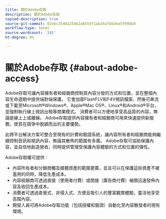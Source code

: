 ```yaml
---
title: 關於Adobe存取
description: 關於Adobe存取
copied-description: true
source-git-commit: 02ebc3548a254b2a6554f1ab34afbb3ea5f09bb8
workflow-type: tm+mt
source-wordcount: '241'
ht-degree: 0%

---
```


# 關於Adobe存取 {#about-adobe-access}

Adobe存取可讓內容擁有者和經銷商控制其內容分發的方式和位置，並在整個內容生命週期中提供端對端保護。 它會加密FlashFLV和F4V視訊檔案，然後可串流或下載至Microsoft®Windows®、Apple®Mac OS®、Linux®和Android®平台，並強制執行線上視訊出租等商業模式。 消費者可以方便地享受高品質的內容，無論是線上上或離線。 Adobe存取提供內容擁有者和經銷商可用來快速提供新服務，使其在競爭中脫穎而出的主要優勢。

此跨平台解決方案可整合至現有的計費和驗證系統，讓內容所有者和經銷商能夠繼續控制音訊和視訊內容，無論其散佈的範圍有多廣。 Adobe存取可協助保護內容，並自信地創造營收，同時提供管理受保護內容體驗的方式和位置的彈性。

Adobe存取權可提供：

* 內容所有者和分銷商觸及媒體資產的範圍更廣，並且可以在保護這些資產不被濫用的同時，降低生產成本。
* 內容經銷商可透過直接（使用者付費）或間接（廣告商付費）補償迅速發佈內容及收回生產成本。
* 消費者可透過直覺式、非侵入式、方便且吸引人的豐富觀賞體驗，靈活地享受高階內容。
* 開發人員可將Adobe存取功能（包括授權和驗證）自動化至內容散發者的現有環境。
